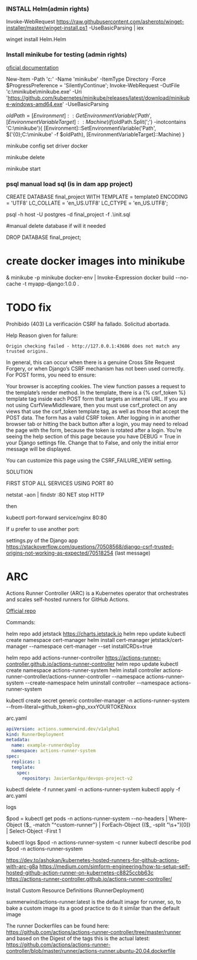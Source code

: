 
### INSTALL Helm(admin rights)

Invoke-WebRequest https://raw.githubusercontent.com/asheroto/winget-installer/master/winget-install.ps1 -UseBasicParsing | iex

winget install Helm.Helm

### Install minikube for testing (admin rights)

[oficial documentation](https://minikube.sigs.k8s.io/docs/start/?arch=%2Fwindows%2Fx86-64%2Fstable%2F.exe+download)

New-Item -Path 'c:\' -Name 'minikube' -ItemType Directory -Force
$ProgressPreference = 'SilentlyContinue'; Invoke-WebRequest -OutFile 'c:\minikube\minikube.exe' -Uri 'https://github.com/kubernetes/minikube/releases/latest/download/minikube-windows-amd64.exe' -UseBasicParsing

$oldPath = [Environment]::GetEnvironmentVariable('Path', [EnvironmentVariableTarget]::Machine)
if ($oldPath.Split(';') -inotcontains 'C:\minikube'){
  [Environment]::SetEnvironmentVariable('Path', $('{0};C:\minikube' -f $oldPath), [EnvironmentVariableTarget]::Machine)
}

minikube config set driver docker

minikube delete

minikube start

### psql manual load sql (is in dam app project)

CREATE DATABASE final_project
  WITH TEMPLATE = template0
  ENCODING = 'UTF8'
  LC_COLLATE = 'en_US.UTF8'
  LC_CTYPE = 'en_US.UTF8';


psql -h host -U postgres -d final_project -f .\init.sql

#manual delete database if will it needed

DROP DATABASE final_project;

# create docker images into minikube

& minikube -p minikube docker-env | Invoke-Expression
docker build --no-cache -t myapp-django:1.0.0 .


# TODO fix

Prohibido (403)
La verificación CSRF ha fallado. Solicitud abortada.

Help
Reason given for failure:

    Origin checking failed - http://127.0.0.1:43686 does not match any trusted origins.
    
In general, this can occur when there is a genuine Cross Site Request Forgery, or when Django’s CSRF mechanism has not been used correctly. For POST forms, you need to ensure:

Your browser is accepting cookies.
The view function passes a request to the template’s render method.
In the template, there is a {% csrf_token %} template tag inside each POST form that targets an internal URL.
If you are not using CsrfViewMiddleware, then you must use csrf_protect on any views that use the csrf_token template tag, as well as those that accept the POST data.
The form has a valid CSRF token. After logging in in another browser tab or hitting the back button after a login, you may need to reload the page with the form, because the token is rotated after a login.
You’re seeing the help section of this page because you have DEBUG = True in your Django settings file. Change that to False, and only the initial error message will be displayed.

You can customize this page using the CSRF_FAILURE_VIEW setting.

SOLUTION

FIRST STOP ALL SERVICES USING PORT 80

netstat -aon | findstr :80
NET stop HTTP

then

kubectl port-forward service/nginx 80:80

If u prefer to use another port:

settings.py of the Django app
https://stackoverflow.com/questions/70508568/django-csrf-trusted-origins-not-working-as-expected/70518254
(last message)

# ARC

Actions Runner Controller (ARC) is a Kubernetes operator that orchestrates and scales self-hosted runners for GitHub Actions.

[Official repo](https://github.com/actions/actions-runner-controller)

Commands:

helm repo add jetstack https://charts.jetstack.io
helm repo update
kubectl create namespace cert-manager
helm install cert-manager jetstack/cert-manager --namespace cert-manager --set installCRDs=true

helm repo add actions-runner-controller https://actions-runner-controller.github.io/actions-runner-controller
helm repo update
kubectl create namespace actions-runner-system
helm install controller actions-runner-controller/actions-runner-controller --namespace actions-runner-system --create-namespace
helm uninstall controller --namespace actions-runner-system

kubectl create secret generic controller-manager -n actions-runner-system --from-literal=github_token=ghp_xxxYOURTOKENxxx

arc.yaml

```yaml
apiVersion: actions.summerwind.dev/v1alpha1
kind: RunnerDeployment
metadata:
  name: example-runnerdeploy
  namespace: actions-runner-system
spec:
  replicas: 1
  template:
    spec:
      repository: JavierGarAgu/devops-project-v2
```

kubectl delete -f runner.yaml -n actions-runner-system
kubectl apply -f arc.yaml

logs

$pod = kubectl get pods -n actions-runner-system --no-headers |
       Where-Object {$_ -match "^custom-runner"} |
       ForEach-Object {($_ -split "\s+")[0]} |
       Select-Object -First 1

kubectl logs $pod -n actions-runner-system -c runner
kubectl describe pod $pod -n actions-runner-system

https://dev.to/ashokan/kubernetes-hosted-runners-for-github-actions-with-arc-g8a
https://medium.com/simform-engineering/how-to-setup-self-hosted-github-action-runner-on-kubernetes-c8825ccbb63c
https://actions-runner-controller.github.io/actions-runner-controller/

Install Custom Resource Definitions  (RunnerDeployment)

summerwind/actions-runner:latest is the default image for runner, so, to bake a custom image its a good practice to do it similar than the default image

The runner Dockerfiles can be found here: https://github.com/actions/actions-runner-controller/tree/master/runner and based on the Digest of the tags this is the actual latest: https://github.com/actions/actions-runner-controller/blob/master/runner/actions-runner.ubuntu-20.04.dockerfile


